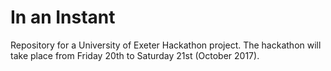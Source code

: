 # In an Instant
Repository for a University of Exeter Hackathon project.
The hackathon will take place from Friday 20th to Saturday 21st (October 2017).
